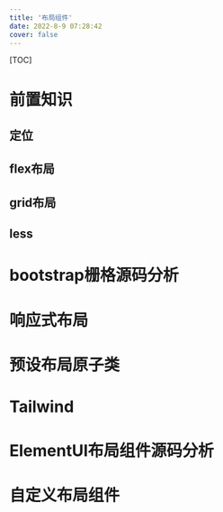 ```yaml
---
title: '布局组件'
date: 2022-8-9 07:28:42
cover: false
---
```




[TOC]

# 前置知识

## 定位

## flex布局

## grid布局

## less

# bootstrap栅格源码分析

# 响应式布局

# 预设布局原子类

# Tailwind

# ElementUI布局组件源码分析

# 自定义布局组件

